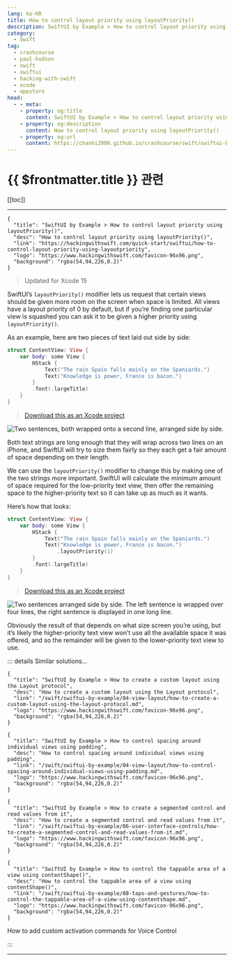 ```yaml
---
lang: ko-KR
title: How to control layout priority using layoutPriority()
description: SwiftUI by Example > How to control layout priority using layoutPriority()
category:
  - Swift
tag: 
  - crashcourse
  - paul-hudson
  - swift
  - swiftui
  - hacking-with-swift
  - xcode
  - appstore
head:
  - - meta:
    - property: og:title
      content: SwiftUI by Example > How to control layout priority using layoutPriority()
    - property: og:description
      content: How to control layout priority using layoutPriority()
    - property: og:url
      content: https://chanhi2000.github.io/crashcourse/swift/swiftui-by-example/04-view-layout/how-to-control-layout-priority-using-layoutpriority.html
---
```


# {{ $frontmatter.title }} 관련

[[toc]]

---

```component VPCard
{
  "title": "SwiftUI by Example > How to control layout priority using layoutPriority()",
  "desc": "How to control layout priority using layoutPriority()",
  "link": "https://hackingwithswift.com/quick-start/swiftui/how-to-control-layout-priority-using-layoutpriority",
  "logo": "https://www.hackingwithswift.com/favicon-96x96.png",
  "background": "rgba(54,94,226,0.2)"
}
```

> Updated for Xcode 15

SwiftUI’s `layoutPriority()` modifier lets us request that certain views should be given more room on the screen when space is limited. All views have a layout priority of 0 by default, but if you’re finding one particular view is squashed you can ask it to be given a higher priority using `layoutPriority()`.

As an example, here are two pieces of text laid out side by side:

```swift
struct ContentView: View {
    var body: some View {
        HStack {
            Text("The rain Spain falls mainly on the Spaniards.")
            Text("Knowledge is power, France is bacon.")
        }
        .font(.largeTitle)
    }
}
```

> [<FontIcon icon="fas fa-file-zipper"/>Download this as an Xcode project](https://www.hackingwithswift.com/files/projects/swiftui/how-to-control-layout-priority-using-layoutpriority-1.zip)

![Two sentences, both wrapped onto a second line, arranged side by side.](https://www.hackingwithswift.com/img/books/quick-start/swiftui/how-to-control-layout-priority-using-layoutpriority-1~dark.png)

Both text strings are long enough that they will wrap across two lines on an iPhone, and SwiftUI will try to size them fairly so they each get a fair amount of space depending on their length.

We can use the `layoutPriority()` modifier to change this by making one of the two strings more important. SwiftUI will calculate the minimum amount of space required for the low-priority text view, then offer the remaining space to the higher-priority text so it can take up as much as it wants.

Here’s how that looks:

```swift
struct ContentView: View {
    var body: some View {
        HStack {
            Text("The rain Spain falls mainly on the Spaniards.")
            Text("Knowledge is power, France is bacon.")
                .layoutPriority(1)
        }
        .font(.largeTitle)
    }
}
```

> [<FontIcon icon="fas fa-file-zipper"/>Download this as an Xcode project](https://www.hackingwithswift.com/files/projects/swiftui/how-to-control-layout-priority-using-layoutpriority-2.zip)

![Two sentences arranged side by side. The left sentence is wrapped over four lines, the right sentence is displayed in one long line.](https://www.hackingwithswift.com/img/books/quick-start/swiftui/how-to-control-layout-priority-using-layoutpriority-2~dark.png)

Obviously the result of that depends on what size screen you’re using, but it’s likely the higher-priority text view won’t use all the available space it was offered, and so the remainder will be given to the lower-priority text view to use.

::: details Similar solutions…

```component VPCard
{
  "title": "SwiftUI by Example > How to create a custom layout using the Layout protocol",
  "desc": "How to create a custom layout using the Layout protocol",
  "link": "/swift/swiftui-by-example/04-view-layout/how-to-create-a-custom-layout-using-the-layout-protocol.md",
  "logo": "https://www.hackingwithswift.com/favicon-96x96.png",
  "background": "rgba(54,94,226,0.2)"
}
```

```component VPCard
{
  "title": "SwiftUI by Example > How to control spacing around individual views using padding",
  "desc": "How to control spacing around individual views using padding",
  "link": "/swift/swiftui-by-example/04-view-layout/how-to-control-spacing-around-individual-views-using-padding.md",
  "logo": "https://www.hackingwithswift.com/favicon-96x96.png",
  "background": "rgba(54,94,226,0.2)"
}
```

```component VPCard
{
  "title": "SwiftUI by Example > How to create a segmented control and read values from it",
  "desc": "How to create a segmented control and read values from it",
  "link": "/swift/swiftui-by-example/06-user-interface-controls/how-to-create-a-segmented-control-and-read-values-from-it.md",
  "logo": "https://www.hackingwithswift.com/favicon-96x96.png",
  "background": "rgba(54,94,226,0.2)"
}
```

```component VPCard
{
  "title": "SwiftUI by Example > How to control the tappable area of a view using contentShape()",
  "desc": "How to control the tappable area of a view using contentShape()",
  "link": "/swift/swiftui-by-example/08-taps-and-gestures/how-to-control-the-tappable-area-of-a-view-using-contentshape.md",
  "logo": "https://www.hackingwithswift.com/favicon-96x96.png",
  "background": "rgba(54,94,226,0.2)"
}
```

How to add custom activation commands for Voice Control

:::

---

<TagLinks />